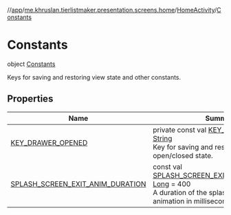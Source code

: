 //[app](../../../../index.md)/[me.khruslan.tierlistmaker.presentation.screens.home](../../index.md)/[HomeActivity](../index.md)/[Constants](index.md)

# Constants

object [Constants](index.md)

Keys for saving and restoring view state and other constants.

## Properties

| Name | Summary |
|---|---|
| [KEY_DRAWER_OPENED](-k-e-y_-d-r-a-w-e-r_-o-p-e-n-e-d.md) | private const val [KEY_DRAWER_OPENED](-k-e-y_-d-r-a-w-e-r_-o-p-e-n-e-d.md): [String](https://kotlinlang.org/api/latest/jvm/stdlib/kotlin/-string/index.html)<br>Key for saving and restoring drawer open/closed state. |
| [SPLASH_SCREEN_EXIT_ANIM_DURATION](-s-p-l-a-s-h_-s-c-r-e-e-n_-e-x-i-t_-a-n-i-m_-d-u-r-a-t-i-o-n.md) | const val [SPLASH_SCREEN_EXIT_ANIM_DURATION](-s-p-l-a-s-h_-s-c-r-e-e-n_-e-x-i-t_-a-n-i-m_-d-u-r-a-t-i-o-n.md): [Long](https://kotlinlang.org/api/latest/jvm/stdlib/kotlin/-long/index.html) = 400<br>A duration of the splash screen exit animation in milliseconds. |
